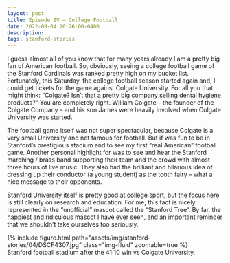 ```yaml
---
layout: post
title: Episode IV – College Football
date: 2022-09-04 20:26:00-0400
description:
tags: stanford-stories
---
```


I guess almost all of you know that for many years already I am a pretty big fan of American football. So, obviously, seeing a college football game of the Stanford Cardinals was ranked pretty high on my bucket list. Fortunately, this Saturday, the college football season started again and, I could get tickets for the game against Colgate University. For all you that might think: “Colgate? Isn’t that a pretty big company selling dental hygiene products?” You are completely right. William Colgate – the founder of the Colgate Company – and his son James were heavily involved when Colgate University was started.

The football game itself was not super spectacular, because Colgate is a very small University and not famous for football. But if was fun to be in Stanford’s prestigious stadium and to see my first “real American” football game. Another personal highlight for was to see and hear the Stanford marching / brass band supporting their team and the crowd with almost three hours of live music. They also had the brilliant and hilarious idea of dressing up their conductor (a young student) as the tooth fairy – what a nice message to their opponents.

Stanford University itself is pretty good at college sport, but the focus here is still clearly on research and education. For me, this fact is nicely represented in the “unofficial” mascot called the “Stanford Tree“. By far, the happiest and ridiculous mascot I have ever seen, and an important reminder that we shouldn’t take ourselves too seriously.

<div class="row mt-3">
    <div class="col-sm mt-3 mt-md-0">
        {% include figure.html path="assets/img/stanford-stories/04/DSCF4307.jpg" class="img-fluid" zoomable=true %}
    </div>
</div>
<div class="caption">
    Stanford football stadium after the 41:10 win vs Colgate University.
</div>
